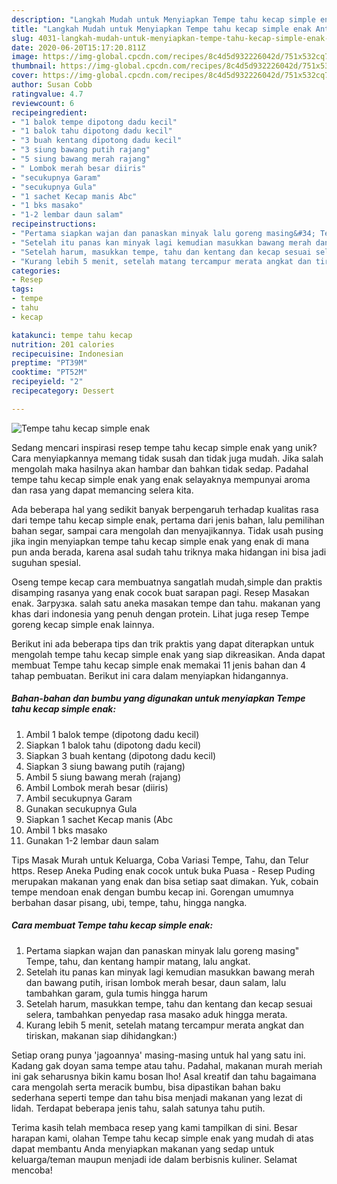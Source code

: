 ```yaml
---
description: "Langkah Mudah untuk Menyiapkan Tempe tahu kecap simple enak Anti Gagal"
title: "Langkah Mudah untuk Menyiapkan Tempe tahu kecap simple enak Anti Gagal"
slug: 4031-langkah-mudah-untuk-menyiapkan-tempe-tahu-kecap-simple-enak-anti-gagal
date: 2020-06-20T15:17:20.811Z
image: https://img-global.cpcdn.com/recipes/8c4d5d932226042d/751x532cq70/tempe-tahu-kecap-simple-enak-foto-resep-utama.jpg
thumbnail: https://img-global.cpcdn.com/recipes/8c4d5d932226042d/751x532cq70/tempe-tahu-kecap-simple-enak-foto-resep-utama.jpg
cover: https://img-global.cpcdn.com/recipes/8c4d5d932226042d/751x532cq70/tempe-tahu-kecap-simple-enak-foto-resep-utama.jpg
author: Susan Cobb
ratingvalue: 4.7
reviewcount: 6
recipeingredient:
- "1 balok tempe dipotong dadu kecil"
- "1 balok tahu dipotong dadu kecil"
- "3 buah kentang dipotong dadu kecil"
- "3 siung bawang putih rajang"
- "5 siung bawang merah rajang"
- " Lombok merah besar diiris"
- "secukupnya Garam"
- "secukupnya Gula"
- "1 sachet Kecap manis Abc"
- "1 bks masako"
- "1-2 lembar daun salam"
recipeinstructions:
- "Pertama siapkan wajan dan panaskan minyak lalu goreng masing&#34; Tempe, tahu, dan kentang hampir matang, lalu angkat."
- "Setelah itu panas kan minyak lagi kemudian masukkan bawang merah dan bawang putih, irisan lombok merah besar, daun salam, lalu tambahkan garam, gula tumis hingga harum"
- "Setelah harum, masukkan tempe, tahu dan kentang dan kecap sesuai selera, tambahkan penyedap rasa masako aduk hingga merata."
- "Kurang lebih 5 menit, setelah matang tercampur merata angkat dan tiriskan, makanan siap dihidangkan:)"
categories:
- Resep
tags:
- tempe
- tahu
- kecap

katakunci: tempe tahu kecap 
nutrition: 201 calories
recipecuisine: Indonesian
preptime: "PT39M"
cooktime: "PT52M"
recipeyield: "2"
recipecategory: Dessert

---
```



![Tempe tahu kecap simple enak](https://img-global.cpcdn.com/recipes/8c4d5d932226042d/751x532cq70/tempe-tahu-kecap-simple-enak-foto-resep-utama.jpg)

Sedang mencari inspirasi resep tempe tahu kecap simple enak yang unik? Cara menyiapkannya memang tidak susah dan tidak juga mudah. Jika salah mengolah maka hasilnya akan hambar dan bahkan tidak sedap. Padahal tempe tahu kecap simple enak yang enak selayaknya mempunyai aroma dan rasa yang dapat memancing selera kita.

Ada beberapa hal yang sedikit banyak berpengaruh terhadap kualitas rasa dari tempe tahu kecap simple enak, pertama dari jenis bahan, lalu pemilihan bahan segar, sampai cara mengolah dan menyajikannya. Tidak usah pusing jika ingin menyiapkan tempe tahu kecap simple enak yang enak di mana pun anda berada, karena asal sudah tahu triknya maka hidangan ini bisa jadi suguhan spesial.

Oseng tempe kecap cara membuatnya sangatlah mudah,simple dan praktis disamping rasanya yang enak cocok buat sarapan pagi. Resep Masakan enak. Загрузка. salah satu aneka masakan tempe dan tahu. makanan yang khas dari indonesia yang penuh dengan protein. Lihat juga resep Tempe goreng kecap simple enak lainnya.


Berikut ini ada beberapa tips dan trik praktis yang dapat diterapkan untuk mengolah tempe tahu kecap simple enak yang siap dikreasikan. Anda dapat membuat Tempe tahu kecap simple enak memakai 11 jenis bahan dan 4 tahap pembuatan. Berikut ini cara dalam menyiapkan hidangannya.

<!--inarticleads1-->

##### Bahan-bahan dan bumbu yang digunakan untuk menyiapkan Tempe tahu kecap simple enak:

1. Ambil 1 balok tempe (dipotong dadu kecil)
1. Siapkan 1 balok tahu (dipotong dadu kecil)
1. Siapkan 3 buah kentang (dipotong dadu kecil)
1. Siapkan 3 siung bawang putih (rajang)
1. Ambil 5 siung bawang merah (rajang)
1. Ambil  Lombok merah besar (diiris)
1. Ambil secukupnya Garam
1. Gunakan secukupnya Gula
1. Siapkan 1 sachet Kecap manis (Abc
1. Ambil 1 bks masako
1. Gunakan 1-2 lembar daun salam


Tips Masak Murah untuk Keluarga, Coba Variasi Tempe, Tahu, dan Telur https. Resep Aneka Puding enak cocok untuk buka Puasa - Resep Puding merupakan makanan yang enak dan bisa setiap saat dimakan. Yuk, cobain tempe mendoan enak dengan bumbu kecap ini. Gorengan umumnya berbahan dasar pisang, ubi, tempe, tahu, hingga nangka. 

<!--inarticleads2-->

##### Cara membuat Tempe tahu kecap simple enak:

1. Pertama siapkan wajan dan panaskan minyak lalu goreng masing&#34; Tempe, tahu, dan kentang hampir matang, lalu angkat.
1. Setelah itu panas kan minyak lagi kemudian masukkan bawang merah dan bawang putih, irisan lombok merah besar, daun salam, lalu tambahkan garam, gula tumis hingga harum
1. Setelah harum, masukkan tempe, tahu dan kentang dan kecap sesuai selera, tambahkan penyedap rasa masako aduk hingga merata.
1. Kurang lebih 5 menit, setelah matang tercampur merata angkat dan tiriskan, makanan siap dihidangkan:)


Setiap orang punya &#39;jagoannya&#39; masing-masing untuk hal yang satu ini. Kadang gak doyan sama tempe atau tahu. Padahal, makanan murah meriah ini gak seharusnya bikin kamu bosan lho! Asal kreatif dan tahu bagaimana cara mengolah serta meracik bumbu, bisa dipastikan bahan baku sederhana seperti tempe dan tahu bisa menjadi makanan yang lezat di lidah. Terdapat beberapa jenis tahu, salah satunya tahu putih. 

Terima kasih telah membaca resep yang kami tampilkan di sini. Besar harapan kami, olahan Tempe tahu kecap simple enak yang mudah di atas dapat membantu Anda menyiapkan makanan yang sedap untuk keluarga/teman maupun menjadi ide dalam berbisnis kuliner. Selamat mencoba!
